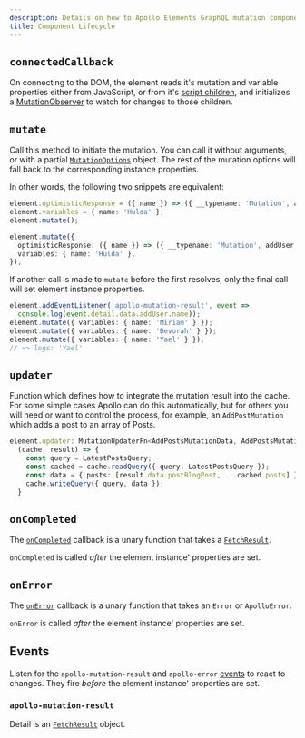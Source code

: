 ```yaml
---
description: Details on how to Apollo Elements GraphQL mutation components work.
title: Component Lifecycle
---
```


## `connectedCallback`
On connecting to the DOM, the element reads it's mutation and variable properties either from JavaScript, or from it's [script children](/guides/cool-tricks/inline-graphql-scripts/), and initializes a [MutationObserver](https://developer.mozilla.org/en-US/docs/Web/API/MutationObserver) to watch for changes to those children.

## `mutate`

Call this method to initiate the mutation. You can call it without arguments, or with a partial [`MutationOptions`](https://github.com/apollographql/apollo-client/blob/29d41eb590157777f8a65554698fcef4d757a691/src/core/watchQueryOptions.ts#L247-L276) object. The rest of the mutation options will fall back to the corresponding instance properties.

In other words, the following two snippets are equivalent:

```ts
element.optimisticResponse = ({ name }) => ({ __typename: 'Mutation', addUser: { name } });
element.variables = { name: 'Hulda' };
element.mutate();
```

```ts
element.mutate({
  optimisticResponse: ({ name }) => ({ __typename: 'Mutation', addUser: { name } }),
  variables: { name: 'Hulda' },
});
```

If another call is made to `mutate` before the first resolves, only the final call will set element instance properties.

```ts
element.addEventListener('apollo-mutation-result', event =>
  console.log(event.detail.data.addUser.name));
element.mutate({ variables: { name: 'Miriam' } });
element.mutate({ variables: { name: 'Devorah' } });
element.mutate({ variables: { name: 'Yael' } });
// => logs: 'Yael'
```

## `updater`

Function which defines how to integrate the mutation result into the cache. For some simple cases Apollo can do this automatically, but for others you will need or want to control the process, for example, an `AddPostMutation` which adds a post to an array of Posts.

```ts
element.updater: MutationUpdaterFn<AddPostsMutationData, AddPostsMutationVariables> =
  (cache, result) => {
    const query = LatestPostsQuery;
    const cached = cache.readQuery({ query: LatestPostsQuery });
    const data = { posts: [result.data.postBlogPost, ...cached.posts] }
    cache.writeQuery({ query, data });
  }
```

## `onCompleted`

The [`onCompleted`](/api/core/interfaces/mutation/#oncompleted) callback is a unary function that takes a [`FetchResult`](https://github.com/apollographql/apollo-client/blob/d470c964db46728d8a5dfc63990859c550fa1656/src/link/core/types.ts#L24-L32).

`onCompleted` is called *after* the element instance' properties are set.

## `onError`

The [`onError`](/api/core/interfaces/mutation/#onerror) callback is a unary function that takes an `Error` or `ApolloError`.

`onError` is called *after* the element instance' properties are set.

## Events

Listen for the `apollo-mutation-result` and `apollo-error` [events](/api/core/interfaces/mutation/#events) to react to changes. They fire *before* the element instance' properties are set.

### `apollo-mutation-result`
Detail is an [`FetchResult`](https://github.com/apollographql/apollo-client/blob/d470c964db46728d8a5dfc63990859c550fa1656/src/link/core/types.ts#L24-L32) object.
